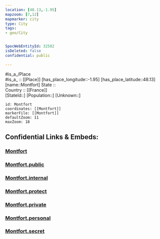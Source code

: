 ```yaml
---
location: [48.13,-1.95] 
mapzoom: [7,12] 
mapmarker: city 
type: City
tags:
- geo/City


SpocWebEntityId: 32582
isDeleted: false
confidential: public

---
```

#is_a_/Place  
#is_a_ :: [[Place]] 
[has_place_longitude::-1.95] 
[has_place_latitude::48.13] 
[name::Montfort] 
State ::  
Country :: [[France]]  
[StateId::] 
[Population::] 
[Unknown::] 


```leaflet
id: Montfort
coordinates: [[Montfort]] 
markerFile: [[Montfort]] 
defaultZoom: 11 
maxZoom: 18
```


## Confidential Links & Embeds: 

### [Montfort](/_Standards/Earth/Continent/Europe/Europe~West/France/regions~France/Bretagne/departments~Bretagne/Ille-et-Vilaine/communes~Ille-et-Vilaine/Rennes/cities~Rennes/Montfort.md) 

### [Montfort.public](/_public/Earth/Continent/Europe/Europe~West/France/regions~France/Bretagne/departments~Bretagne/Ille-et-Vilaine/communes~Ille-et-Vilaine/Rennes/cities~Rennes/Montfort.public.md) 

### [Montfort.internal](/_internal/Earth/Continent/Europe/Europe~West/France/regions~France/Bretagne/departments~Bretagne/Ille-et-Vilaine/communes~Ille-et-Vilaine/Rennes/cities~Rennes/Montfort.internal.md) 

### [Montfort.protect](/_protect/Earth/Continent/Europe/Europe~West/France/regions~France/Bretagne/departments~Bretagne/Ille-et-Vilaine/communes~Ille-et-Vilaine/Rennes/cities~Rennes/Montfort.protect.md) 

### [Montfort.private](/_private/Earth/Continent/Europe/Europe~West/France/regions~France/Bretagne/departments~Bretagne/Ille-et-Vilaine/communes~Ille-et-Vilaine/Rennes/cities~Rennes/Montfort.private.md) 

### [Montfort.personal](/_personal/Earth/Continent/Europe/Europe~West/France/regions~France/Bretagne/departments~Bretagne/Ille-et-Vilaine/communes~Ille-et-Vilaine/Rennes/cities~Rennes/Montfort.personal.md) 

### [Montfort.secret](/_secret/Earth/Continent/Europe/Europe~West/France/regions~France/Bretagne/departments~Bretagne/Ille-et-Vilaine/communes~Ille-et-Vilaine/Rennes/cities~Rennes/Montfort.secret.md)


